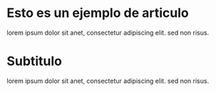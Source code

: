 # Esto es un ejemplo de articulo

lorem ipsum dolor sit anet, consectetur
adipiscing elit. sed non risus.

# Subtitulo

lorem ipsum dolor sit anet, consectetur
adipiscing elit. sed non risus.